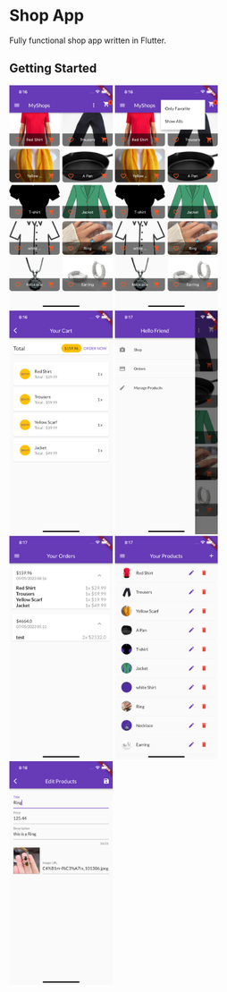 # Shop App

Fully functional shop app written in Flutter.

## Getting Started

 <img src="/lib/images/Foto1.png" height="400" alt="Screenshot"/>   <img src="/lib/images/Foto2.png" height="400" alt="Screenshot"/>    <img src="/lib/images/Foto3.png" height="400" alt="Screenshot"/>   <img src="/lib/images/Foto4.png" height="400" alt="Screenshot"/>    <img src="/lib/images/Foto5.png" height="400" alt="Screenshot"/>   <img src="/lib/images/Foto6.png" height="400" alt="Screenshot"/>    <img src="/lib/images/Foto7.png" height="400" alt="Screenshot"/>
 